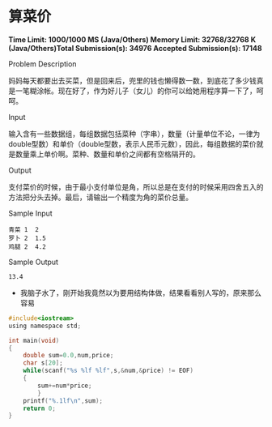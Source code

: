 # 算菜价

**Time Limit: 1000/1000 MS (Java/Others)    Memory Limit: 32768/32768 K (Java/Others)Total Submission(s): 34976    Accepted Submission(s): 17148**

Problem Description

妈妈每天都要出去买菜，但是回来后，兜里的钱也懒得数一数，到底花了多少钱真是一笔糊涂帐。现在好了，作为好儿子（女儿）的你可以给她用程序算一下了，呵呵。

 

Input

输入含有一些数据组，每组数据包括菜种（字串），数量（计量单位不论，一律为double型数）和单价（double型数，表示人民币元数），因此，每组数据的菜价就是数量乘上单价啊。菜种、数量和单价之间都有空格隔开的。

 

Output

支付菜价的时候，由于最小支付单位是角，所以总是在支付的时候采用四舍五入的方法把分头去掉。最后，请输出一个精度为角的菜价总量。

 

Sample Input

```
青菜 1  2
罗卜 2  1.5
鸡腿 2  4.2
```

 

Sample Output

```
13.4
```



- 我脑子水了，刚开始我竟然以为要用结构体做，结果看看别人写的，原来那么容易

```c
#include<iostream>
using namespace std;

int main(void)
{
	double sum=0.0,num,price;
	char s[20];
	while(scanf("%s %lf %lf",s,&num,&price) != EOF)
	{
		sum+=num*price;
		}	
	printf("%.1lf\n",sum);
	return 0;
}
```

